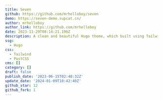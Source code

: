 ```yaml
---
title: Seven
github: https://github.com/mrhelloboy/seven
demo: https://seven-demo.supcat.cn/
author: mrhelloboy
author_link: https://github.com/mrhelloboy
date: 2023-11-29T08:14:21.196Z
description: A clean and beautiful Hugo theme, which built using Tailwind CSS.
ssg:
  - Hugo
css:
  - Tailwind
  - PostCSS
cms: []
category: []
draft: false
publish_date: '2023-06-15T02:48:32Z'
update_date: '2024-01-09T10:42:40Z'
github_star: 12
github_fork: 1
---
```

